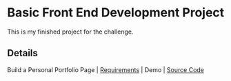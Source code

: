 
# Basic Front End Development Project

This is my finished project for the challenge.

## Details

Build a Personal Portfolio Page | [Requirements](http://www.freecodecamp.com/challenges/build-a-personal-portfolio-webpage) | Demo | [Source Code](https://github.com/febreroinfo/freeCodeCamp-projects/tree/gh-pages/front-end-development/personal-portfolio)